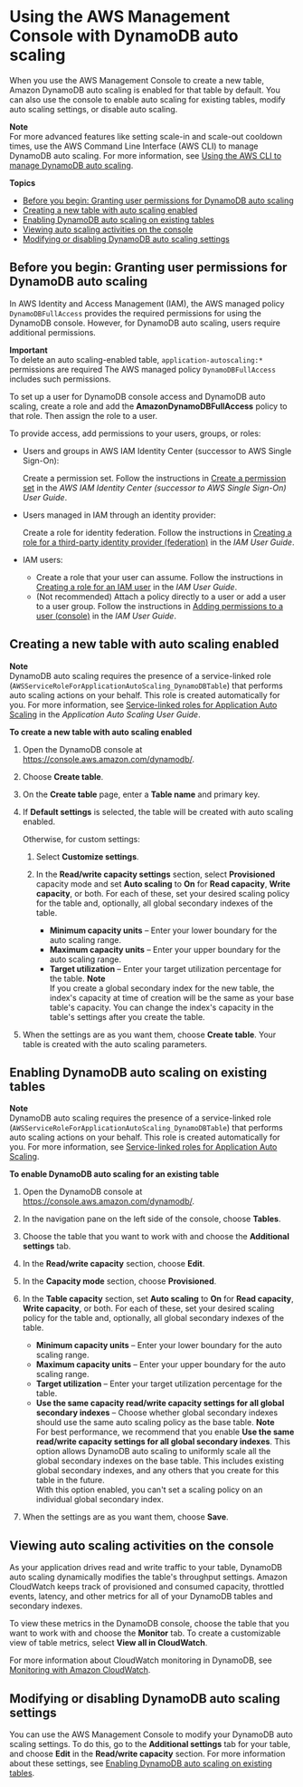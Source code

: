 # Using the AWS Management Console with DynamoDB auto scaling<a name="AutoScaling.Console"></a>

When you use the AWS Management Console to create a new table, Amazon DynamoDB auto scaling is enabled for that table by default\. You can also use the console to enable auto scaling for existing tables, modify auto scaling settings, or disable auto scaling\.

**Note**  
 For more advanced features like setting scale\-in and scale\-out cooldown times, use the AWS Command Line Interface \(AWS CLI\) to manage DynamoDB auto scaling\. For more information, see [Using the AWS CLI to manage DynamoDB auto scaling](AutoScaling.CLI.md)\.

**Topics**
+ [Before you begin: Granting user permissions for DynamoDB auto scaling](#AutoScaling.Permissions)
+ [Creating a new table with auto scaling enabled](#AutoScaling.Console.NewTable)
+ [Enabling DynamoDB auto scaling on existing tables](#AutoScaling.Console.ExistingTable)
+ [Viewing auto scaling activities on the console](#AutoScaling.Console.ViewingActivities)
+ [Modifying or disabling DynamoDB auto scaling settings](#AutoScaling.Console.Modifying)

## Before you begin: Granting user permissions for DynamoDB auto scaling<a name="AutoScaling.Permissions"></a>

In AWS Identity and Access Management \(IAM\), the AWS managed policy `DynamoDBFullAccess` provides the required permissions for using the DynamoDB console\. However, for DynamoDB auto scaling, users require additional permissions\. 

**Important**  
 To delete an auto scaling\-enabled table, `application-autoscaling:*` permissions are required The AWS managed policy `DynamoDBFullAccess` includes such permissions\. 

To set up a user for DynamoDB console access and DynamoDB auto scaling, create a role and add the **AmazonDynamoDBFullAccess** policy to that role\. Then assign the role to a user\.

To provide access, add permissions to your users, groups, or roles:
+ Users and groups in AWS IAM Identity Center \(successor to AWS Single Sign\-On\):

  Create a permission set\. Follow the instructions in [Create a permission set](https://docs.aws.amazon.com/singlesignon/latest/userguide/howtocreatepermissionset.html) in the *AWS IAM Identity Center \(successor to AWS Single Sign\-On\) User Guide*\.
+ Users managed in IAM through an identity provider:

  Create a role for identity federation\. Follow the instructions in [Creating a role for a third\-party identity provider \(federation\)](https://docs.aws.amazon.com/IAM/latest/UserGuide/id_roles_create_for-idp.html) in the *IAM User Guide*\.
+ IAM users:
  + Create a role that your user can assume\. Follow the instructions in [Creating a role for an IAM user](https://docs.aws.amazon.com/IAM/latest/UserGuide/id_roles_create_for-user.html) in the *IAM User Guide*\.
  + \(Not recommended\) Attach a policy directly to a user or add a user to a user group\. Follow the instructions in [Adding permissions to a user \(console\)](https://docs.aws.amazon.com/IAM/latest/UserGuide/id_users_change-permissions.html#users_change_permissions-add-console) in the *IAM User Guide*\.

## Creating a new table with auto scaling enabled<a name="AutoScaling.Console.NewTable"></a>

**Note**  
DynamoDB auto scaling requires the presence of a service\-linked role \(`AWSServiceRoleForApplicationAutoScaling_DynamoDBTable`\) that performs auto scaling actions on your behalf\. This role is created automatically for you\. For more information, see [Service\-linked roles for Application Auto Scaling](https://docs.aws.amazon.com/autoscaling/application/userguide/application-auto-scaling-service-linked-roles.html) in the *Application Auto Scaling User Guide*\.

**To create a new table with auto scaling enabled**

1. Open the DynamoDB console at [https://console\.aws\.amazon\.com/dynamodb/](https://console.aws.amazon.com/dynamodb/)\.

1. Choose **Create table**\.

1. On the **Create table** page, enter a **Table name** and primary key\.

1. If **Default settings** is selected, the table will be created with auto scaling enabled\.

    Otherwise, for custom settings: 

   1. Select **Customize settings**\.

   1. In the **Read/write capacity settings** section, select **Provisioned** capacity mode and set **Auto scaling** to **On** for **Read capacity**, **Write capacity**, or both\. For each of these, set your desired scaling policy for the table and, optionally, all global secondary indexes of the table\.
      + **Minimum capacity units** – Enter your lower boundary for the auto scaling range\.
      + **Maximum capacity units** – Enter your upper boundary for the auto scaling range\.
      + **Target utilization** – Enter your target utilization percentage for the table\.
**Note**  
If you create a global secondary index for the new table, the index's capacity at time of creation will be the same as your base table's capacity\. You can change the index's capacity in the table's settings after you create the table\.

1. When the settings are as you want them, choose **Create table**\. Your table is created with the auto scaling parameters\.

## Enabling DynamoDB auto scaling on existing tables<a name="AutoScaling.Console.ExistingTable"></a>

**Note**  
DynamoDB auto scaling requires the presence of a service\-linked role \(`AWSServiceRoleForApplicationAutoScaling_DynamoDBTable`\) that performs auto scaling actions on your behalf\. This role is created automatically for you\. For more information, see [Service\-linked roles for Application Auto Scaling](https://docs.aws.amazon.com/autoscaling/application/userguide/application-auto-scaling-service-linked-roles.html)\.

**To enable DynamoDB auto scaling for an existing table**

1. Open the DynamoDB console at [https://console\.aws\.amazon\.com/dynamodb/](https://console.aws.amazon.com/dynamodb/)\.

1. In the navigation pane on the left side of the console, choose **Tables**\.

1. Choose the table that you want to work with and choose the **Additional settings** tab\.

1. In the **Read/write capacity** section, choose **Edit**\.

1. In the **Capacity mode** section, choose **Provisioned**\.

1. In the **Table capacity** section, set **Auto scaling** to **On** for **Read capacity**, **Write capacity**, or both\. For each of these, set your desired scaling policy for the table and, optionally, all global secondary indexes of the table\.
   + **Minimum capacity units** – Enter your lower boundary for the auto scaling range\.
   + **Maximum capacity units** – Enter your upper boundary for the auto scaling range\.
   + **Target utilization** – Enter your target utilization percentage for the table\.
   + **Use the same capacity read/write capacity settings for all global secondary indexes** – Choose whether global secondary indexes should use the same auto scaling policy as the base table\.
**Note**  
For best performance, we recommend that you enable **Use the same read/write capacity settings for all global secondary indexes**\. This option allows DynamoDB auto scaling to uniformly scale all the global secondary indexes on the base table\. This includes existing global secondary indexes, and any others that you create for this table in the future\.  
With this option enabled, you can't set a scaling policy on an individual global secondary index\.

1. When the settings are as you want them, choose **Save**\.

## Viewing auto scaling activities on the console<a name="AutoScaling.Console.ViewingActivities"></a>

As your application drives read and write traffic to your table, DynamoDB auto scaling dynamically modifies the table's throughput settings\. Amazon CloudWatch keeps track of provisioned and consumed capacity, throttled events, latency, and other metrics for all of your DynamoDB tables and secondary indexes\.

To view these metrics in the DynamoDB console, choose the table that you want to work with and choose the **Monitor** tab\. To create a customizable view of table metrics, select **View all in CloudWatch**\.

For more information about CloudWatch monitoring in DynamoDB, see [Monitoring with Amazon CloudWatch](monitoring-cloudwatch.md)\.

## Modifying or disabling DynamoDB auto scaling settings<a name="AutoScaling.Console.Modifying"></a>

You can use the AWS Management Console to modify your DynamoDB auto scaling settings\. To do this, go to the **Additional settings** tab for your table, and choose **Edit** in the **Read/write capacity** section\. For more information about these settings, see [Enabling DynamoDB auto scaling on existing tables](#AutoScaling.Console.ExistingTable)\.